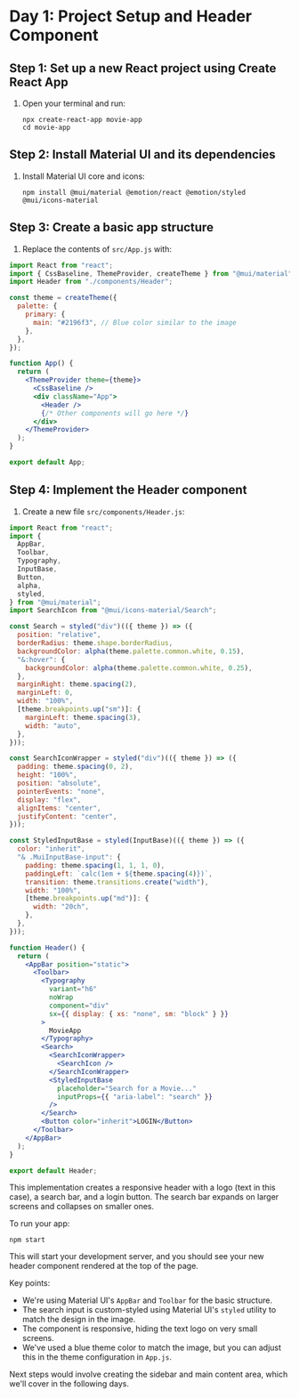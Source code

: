 # Day 1: Project Setup and Header Component

## Step 1: Set up a new React project using Create React App

1. Open your terminal and run:
   ```
   npx create-react-app movie-app
   cd movie-app
   ```

## Step 2: Install Material UI and its dependencies

1. Install Material UI core and icons:
   ```
   npm install @mui/material @emotion/react @emotion/styled @mui/icons-material
   ```

## Step 3: Create a basic app structure

1. Replace the contents of `src/App.js` with:

```jsx
import React from "react";
import { CssBaseline, ThemeProvider, createTheme } from "@mui/material";
import Header from "./components/Header";

const theme = createTheme({
  palette: {
    primary: {
      main: "#2196f3", // Blue color similar to the image
    },
  },
});

function App() {
  return (
    <ThemeProvider theme={theme}>
      <CssBaseline />
      <div className="App">
        <Header />
        {/* Other components will go here */}
      </div>
    </ThemeProvider>
  );
}

export default App;
```

## Step 4: Implement the Header component

1. Create a new file `src/components/Header.js`:

```jsx
import React from "react";
import {
  AppBar,
  Toolbar,
  Typography,
  InputBase,
  Button,
  alpha,
  styled,
} from "@mui/material";
import SearchIcon from "@mui/icons-material/Search";

const Search = styled("div")(({ theme }) => ({
  position: "relative",
  borderRadius: theme.shape.borderRadius,
  backgroundColor: alpha(theme.palette.common.white, 0.15),
  "&:hover": {
    backgroundColor: alpha(theme.palette.common.white, 0.25),
  },
  marginRight: theme.spacing(2),
  marginLeft: 0,
  width: "100%",
  [theme.breakpoints.up("sm")]: {
    marginLeft: theme.spacing(3),
    width: "auto",
  },
}));

const SearchIconWrapper = styled("div")(({ theme }) => ({
  padding: theme.spacing(0, 2),
  height: "100%",
  position: "absolute",
  pointerEvents: "none",
  display: "flex",
  alignItems: "center",
  justifyContent: "center",
}));

const StyledInputBase = styled(InputBase)(({ theme }) => ({
  color: "inherit",
  "& .MuiInputBase-input": {
    padding: theme.spacing(1, 1, 1, 0),
    paddingLeft: `calc(1em + ${theme.spacing(4)})`,
    transition: theme.transitions.create("width"),
    width: "100%",
    [theme.breakpoints.up("md")]: {
      width: "20ch",
    },
  },
}));

function Header() {
  return (
    <AppBar position="static">
      <Toolbar>
        <Typography
          variant="h6"
          noWrap
          component="div"
          sx={{ display: { xs: "none", sm: "block" } }}
        >
          MovieApp
        </Typography>
        <Search>
          <SearchIconWrapper>
            <SearchIcon />
          </SearchIconWrapper>
          <StyledInputBase
            placeholder="Search for a Movie..."
            inputProps={{ "aria-label": "search" }}
          />
        </Search>
        <Button color="inherit">LOGIN</Button>
      </Toolbar>
    </AppBar>
  );
}

export default Header;
```

This implementation creates a responsive header with a logo (text in this case), a search bar, and a login button. The search bar expands on larger screens and collapses on smaller ones.

To run your app:

```
npm start
```

This will start your development server, and you should see your new header component rendered at the top of the page.

Key points:

- We're using Material UI's `AppBar` and `Toolbar` for the basic structure.
- The search input is custom-styled using Material UI's `styled` utility to match the design in the image.
- The component is responsive, hiding the text logo on very small screens.
- We've used a blue theme color to match the image, but you can adjust this in the theme configuration in `App.js`.

Next steps would involve creating the sidebar and main content area, which we'll cover in the following days.
